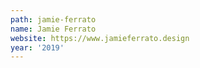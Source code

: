 ```yaml
---
path: jamie-ferrato
name: Jamie Ferrato
website: https://www.jamieferrato.design
year: '2019'
---
```

